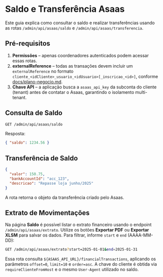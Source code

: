 # Saldo e Transferência Asaas

Este guia explica como consultar o saldo e realizar transferências usando as rotas `/admin/api/asaas/saldo` e `/admin/api/asaas/transferencia`.

## Pré-requisitos

1. **Permissões** – apenas coordenadores autenticados podem acessar essas rotas.
2. **externalReference** – todas as transações devem incluir um `externalReference` no formato `cliente_<idCliente>_usuario_<idUsuario>[_inscricao_<id>]`, conforme [docs/plano-negocio.md](./plano-negocio.md).
3. **Chave API** – a aplicação busca a `asaas_api_key` da subconta do cliente (tenant) antes de contatar o Asaas, garantindo o isolamento multi-tenant.

## Consulta de Saldo

```bash
GET /admin/api/asaas/saldo
```

Resposta:

```json
{ "saldo": 1234.56 }
```

## Transferência de Saldo

```json
{
  "valor": 150.75,
  "bankAccountId": "acc_123",
  "descricao": "Repasse loja junho/2025"
}
```

A rota retorna o objeto da transferência criado pelo Asaas.

## Extrato de Movimentações

Na página **Saldo** é possível listar o extrato financeiro usando o endpoint `/admin/api/asaas/extrato`. Utilize os botões **Exportar PDF** ou **Exportar XLSM** para salvar os dados.
Para filtrar, informe `start` e `end` (AAAA-MM-DD):

```bash
GET /admin/api/asaas/extrato?start=2025-01-01&end=2025-01-31
```
Essa rota consulta `${ASAAS_API_URL}/financialTransactions`, aplicando os
parâmetros `offset=0`, `limit=10` e `order=asc`. A chave do cliente é obtida via
`requireClienteFromHost` e o mesmo `User-Agent` utilizado no saldo.
